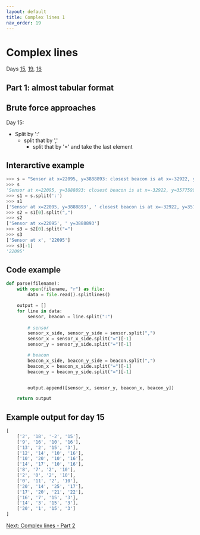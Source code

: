 ```yaml
---
layout: default
title: Complex lines 1
nav_order: 19
---
```

# Complex lines

Days [15](https://adventofcode.com/2022/day/15/input),
[19](https://adventofcode.com/2022/day/19/input),
[16](https://adventofcode.com/2022/day/16/input)

## Part 1: almost tabular format

## Brute force approaches

Day 15:

- Split by ':'
  - split that by ','
    - split that by '=' and take the last element

## Interarctive example

```python
>>> s = "Sensor at x=22095, y=3888893: closest beacon is at x=-32922, y=3577599"
>>> s
'Sensor at x=22095, y=3888893: closest beacon is at x=-32922, y=3577599'
>>> s1 = s.split(':')
>>> s1
['Sensor at x=22095, y=3888893', ' closest beacon is at x=-32922, y=3577599']
>>> s2 = s1[0].split(",")
>>> s2
['Sensor at x=22095', ' y=3888893']
>>> s3 = s2[0].split("=")
>>> s3
['Sensor at x', '22095']
>>> s3[-1]
'22095'
```

## Code example

```python
def parse(filename):
    with open(filename, "r") as file:
        data = file.read().splitlines()

    output = []
    for line in data:
        sensor, beacon = line.split(":")
 
        # sensor
        sensor_x_side, sensor_y_side = sensor.split(",")
        sensor_x = sensor_x_side.split("=")[-1]
        sensor_y = sensor_y_side.split("=")[-1]

        # beacon
        beacon_x_side, beacon_y_side = beacon.split(",")
        beacon_x = beacon_x_side.split("=")[-1]
        beacon_y = beacon_y_side.split("=")[-1]


        output.append([sensor_x, sensor_y, beacon_x, beacon_y])

    return output

```

## Example output for day 15

```python
[
    ['2', '18', '-2', '15'],
    ['9', '16', '10', '16'],
    ['13', '2', '15', '3'],
    ['12', '14', '10', '16'],
    ['10', '20', '10', '16'],
    ['14', '17', '10', '16'],
    ['8', '7', '2', '10'],
    ['2', '0', '2', '10'],
    ['0', '11', '2', '10'],
    ['20', '14', '25', '17'],
    ['17', '20', '21', '22'],
    ['16', '7', '15', '3'],
    ['14', '3', '15', '3'],
    ['20', '1', '15', '3']
]
```

[Next: Complex lines - Part 2](./19.complex2.md)
